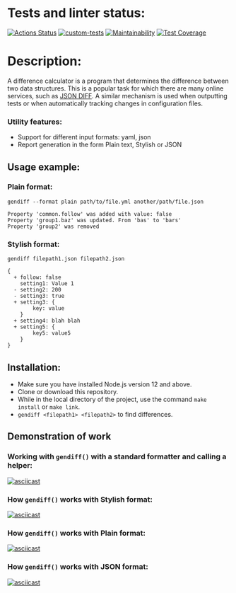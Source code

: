 # Tests and linter status:
[![Actions Status](https://github.com/AxeRicin/frontend-project-46/workflows/hexlet-check/badge.svg)](https://github.com/AxeRicin/frontend-project-46/actions)
[![custom-tests](https://github.com/AxeRicin/frontend-project-46/actions/workflows/custom-tests.yml/badge.svg)](https://github.com/AxeRicin/frontend-project-46/actions/workflows/custom-tests.yml)
[![Maintainability](https://api.codeclimate.com/v1/badges/9c33dfdc8f8fb48dd180/maintainability)](https://codeclimate.com/github/AxeRicin/frontend-project-46/maintainability)
[![Test Coverage](https://api.codeclimate.com/v1/badges/9c33dfdc8f8fb48dd180/test_coverage)](https://codeclimate.com/github/AxeRicin/frontend-project-46/test_coverage)

# Description:
A difference calculator is a program that determines the difference between two data structures. This is a popular task for which there are many online services, such as [JSON DIFF](http://www.jsondiff.com/). A similar mechanism is used when outputting tests or when automatically tracking changes in configuration files.

### Utility features:

* Support for different input formats: yaml, json
* Report generation in the form Plain text, Stylish or JSON

## Usage example:

### Plain format:
```
gendiff --format plain path/to/file.yml another/path/file.json

Property 'common.follow' was added with value: false
Property 'group1.baz' was updated. From 'bas' to 'bars'
Property 'group2' was removed
```
### Stylish format:

```
gendiff filepath1.json filepath2.json

{
  + follow: false
    setting1: Value 1
  - setting2: 200
  - setting3: true
  + setting3: {
        key: value
    }
  + setting4: blah blah
  + setting5: {
        key5: value5
    }
}
```

## Installation:

* Make sure you have installed Node.js version 12 and above.
* Clone or download this repository.
* While in the local directory of the project, use the command `make install` or `make link`.
* `gendiff <filepath1> <filepath2>` to find differences.

## Demonstration of work

### Working with `gendiff()` with a standard formatter and calling a helper:
[![asciicast](https://asciinema.org/a/RepLszwMwqtzHyFjltIvrGKjF.svg)](https://asciinema.org/a/RepLszwMwqtzHyFjltIvrGKjF)

### How `gendiff()` works with Stylish format:
[![asciicast](https://asciinema.org/a/eLMXGcTWHCLeiVruA2SWaBtPf.svg)](https://asciinema.org/a/eLMXGcTWHCLeiVruA2SWaBtPf)

### How `gendiff()` works with Plain format:
[![asciicast](https://asciinema.org/a/MXNUtihVEgTCPL0CSZAneHqYs.svg)](https://asciinema.org/a/MXNUtihVEgTCPL0CSZAneHqYs)

### How `gendiff()` works with JSON format:
[![asciicast](https://asciinema.org/a/yq9axzaSK3EDiMR85QbIL31KD.svg)](https://asciinema.org/a/yq9axzaSK3EDiMR85QbIL31KD)
